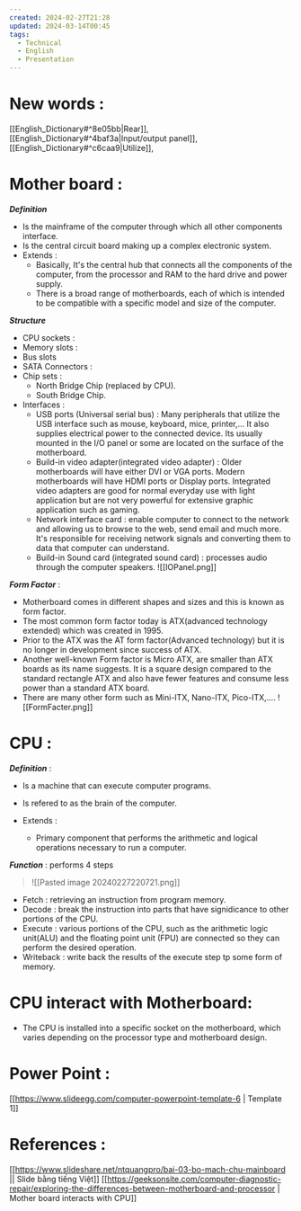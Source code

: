 ```yaml
---
created: 2024-02-27T21:28
updated: 2024-03-14T00:45
tags:
  - Technical
  - English
  - Presentation
---
```

# New words :
[[English_Dictionary#^8e05bb|Rear]], [[English_Dictionary#^4baf3a|Input/output panel]], [[English_Dictionary#^c6caa9|Utilize]], 

# Mother board :
***Definition***
- Is the mainframe of the computer through which all other components interface.
- Is the central circuit board making up a complex electronic system.
- Extends :
	- Basically, It's the central hub that connects all the components of the computer, from the processor and RAM to the hard drive and power supply.
	- There is a broad range of motherboards, each of which is intended to be compatible with a specific model and size of the computer.

***Structure***
- CPU sockets : 
- Memory slots :
- Bus slots
- SATA Connectors :
- Chip sets :
	- North Bridge Chip (replaced by CPU).
	- South Bridge Chip.
- Interfaces :
	- USB ports (Universal serial bus) : Many peripherals that utilize the USB interface such as mouse, keyboard, mice, printer,... It also supplies electrical power to the connected device. Its usually mounted in the I/O panel or some are located on the surface of the motherboard.
	- Build-in video adapter(integrated video adapter) : Older motherboards will have either DVI or VGA ports. Modern motherboards will have HDMI ports or Display ports. Integrated video adapters are good for normal everyday use with light application but are not very powerful for extensive graphic application such as gaming.  
	- Network interface card : enable computer to connect to the network and allowing us to browse to the web, send email and much more. It's responsible for receiving network signals and converting them to data that computer can understand. 
	- Build-in Sound card (integrated sound card) : processes audio through the computer speakers.
	![[IOPanel.png]]

***Form Factor*** :
- Motherboard comes in different shapes and sizes and this is known as form factor.
- The most common form factor today is ATX(advanced technology extended) which was created in 1995. 
- Prior to the ATX was the AT form factor(Advanced technology) but it is no longer in development since success of ATX.
- Another well-known Form factor is Micro ATX, are smaller than ATX boards as its name suggests. It is a square design compared to the standard rectangle ATX and also have fewer features and consume less power than a standard ATX board.
- There are many other form such as Mini-ITX, Nano-ITX, Pico-ITX,....
	![[FormFacter.png]]
# CPU :

***Definition*** :
- Is a machine that can execute computer programs.
- Is refered to as the brain of the computer.

- Extends :
	- Primary component that performs the arithmetic and logical operations necessary to run a computer.

***Function*** : performs 4 steps
>![[Pasted image 20240227220721.png]]

- Fetch : retrieving an instruction from program memory.
- Decode : break the instruction into parts that have signidicance to other portions of the CPU.
-  Execute : various portions of the CPU, such as the arithmetic logic unit(ALU) and the floating point unit (FPU) are connected so they can perform the desired operation.
- Writeback : write back the results of the execute step tp some form of memory.

# CPU interact with Motherboard:
- The CPU is installed into a specific socket on the motherboard, which varies depending on the processor type and motherboard design.

# Power Point :
[[https://www.slideegg.com/computer-powerpoint-template-6 | Template 1]]


# References :
[[https://www.slideshare.net/ntquangpro/bai-03-bo-mach-chu-mainboard || Slide bằng tiếng Việt]]
[[https://geeksonsite.com/computer-diagnostic-repair/exploring-the-differences-between-motherboard-and-processor | Mother board interacts with CPU]]

